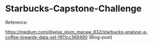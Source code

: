 # Starbucks-Capstone-Challenge


Reference:

https://medium.com/@wise_plum_macaw_832/starbucks-analyse-a-coffee-towards-data-set-f811cc369490 (Blog-post)
